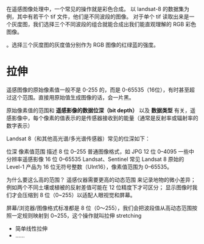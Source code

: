 在遥感图像处理中，一个常见的操作就是彩色合成。
以 landsat-8 的数据集为例，其中有若干个 tif 文件，他们是不同波段的图像。
对于单个 tif 读取出来是一个灰度图，我们选择三个不同波段的组合就能合成出我们能直观理解的 RGB 彩色图像。

。选择三个灰度图的灰度值分别作为 RGB 图像的红绿蓝的强度。

# 拉伸
遥感图像的原始像素值一般不是 0-255 的，而是 0-65535（16位），有时甚至超过这个范围。直接用原始值生成图像的话，会一片黑。

原始像素值的范围和 **遥感影像的数据位深（bit depth）** 以及 **数据类型** 有关，遥感影像中，每个像素的值表示的是传感器接收到的能量（通常是反射率或辐射率的数字表示）

Landsat 8（和其他高光谱/多光谱传感器）常见的位深如下：

位深	像素值范围	描述
8 位	0–255	普通图像格式，如 JPG
12 位	0–4095	一些中分辨率遥感影像
16 位	0–65535	Landsat、Sentinel 常见
Landsat 8 原始的 Level-1 产品为 16 位无符号整数（UInt16），像素值范围为 0–65535。

为什么要这么高的范围？
遥感仪器需要更高的动态范围 来记录地物的微小差异；
例如两个不同土壤或植被的反射差值可能在 12 位精度下才可区分；
显示图像时我们才会压缩到 8 位（0~255）以适配人眼视觉和屏幕。

屏幕/浏览器/图像格式标准都是 8 位（0～255），我们会把波段值从高动态范围按照一定规则映射到 0~255，这个操作就叫拉伸 stretching

- 简单线性拉伸
- ……

